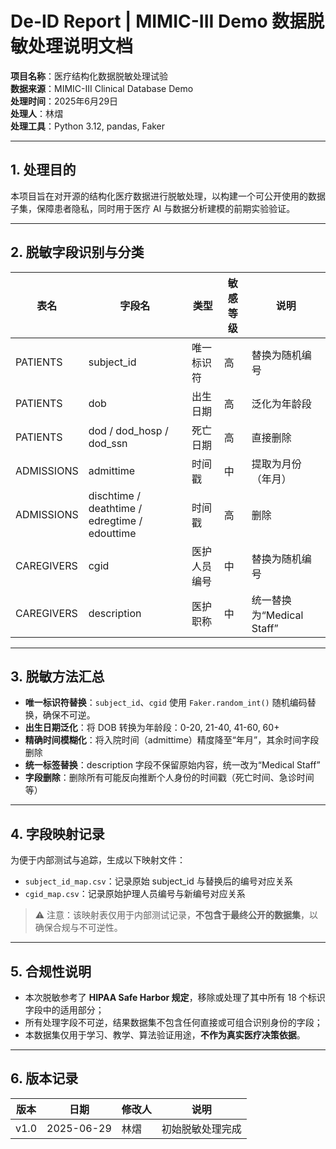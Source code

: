 # De-ID Report | MIMIC-III Demo 数据脱敏处理说明文档

**项目名称**：医疗结构化数据脱敏处理试验  
**数据来源**：MIMIC-III Clinical Database Demo  
**处理时间**：2025年6月29日  
**处理人**：林熠  
**处理工具**：Python 3.12, pandas, Faker

---

## 1. 处理目的

本项目旨在对开源的结构化医疗数据进行脱敏处理，以构建一个可公开使用的数据子集，保障患者隐私，同时用于医疗 AI 与数据分析建模的前期实验验证。

---

## 2. 脱敏字段识别与分类

| 表名        | 字段名       | 类型           | 敏感等级 | 说明               |
|-------------|--------------|----------------|----------|--------------------|
| PATIENTS    | subject_id   | 唯一标识符     | 高       | 替换为随机编号     |
| PATIENTS    | dob          | 出生日期       | 高       | 泛化为年龄段       |
| PATIENTS    | dod / dod_hosp / dod_ssn | 死亡日期 | 高 | 直接删除            |
| ADMISSIONS  | admittime    | 时间戳         | 中       | 提取为月份（年月）  |
| ADMISSIONS  | dischtime / deathtime / edregtime / edouttime | 时间戳 | 高 | 删除 |
| CAREGIVERS  | cgid         | 医护人员编号   | 中       | 替换为随机编号     |
| CAREGIVERS  | description  | 医护职称       | 中       | 统一替换为“Medical Staff” |

---

## 3. 脱敏方法汇总

- **唯一标识符替换**：`subject_id`、`cgid` 使用 `Faker.random_int()` 随机编码替换，确保不可逆。
- **出生日期泛化**：将 DOB 转换为年龄段：0-20, 21-40, 41-60, 60+
- **精确时间模糊化**：将入院时间（admittime）精度降至“年月”，其余时间字段删除
- **统一标签替换**：description 字段不保留原始内容，统一改为“Medical Staff”
- **字段删除**：删除所有可能反向推断个人身份的时间戳（死亡时间、急诊时间等）

---

## 4. 字段映射记录

为便于内部测试与追踪，生成以下映射文件：

- `subject_id_map.csv`：记录原始 subject_id 与替换后的编号对应关系  
- `cgid_map.csv`：记录原始护理人员编号与新编号对应关系  

> ⚠️ 注意：该映射表仅用于内部测试记录，**不包含于最终公开的数据集**，以确保合规与不可逆性。

---

## 5. 合规性说明

- 本次脱敏参考了 **HIPAA Safe Harbor 规定**，移除或处理了其中所有 18 个标识字段中的适用部分；
- 所有处理字段不可逆，结果数据集不包含任何直接或可组合识别身份的字段；
- 本数据集仅用于学习、教学、算法验证用途，**不作为真实医疗决策依据**。

---

## 6. 版本记录

| 版本 | 日期        | 修改人 | 说明             |
|------|-------------|--------|------------------|
| v1.0 | 2025-06-29  | 林熠   | 初始脱敏处理完成 |
